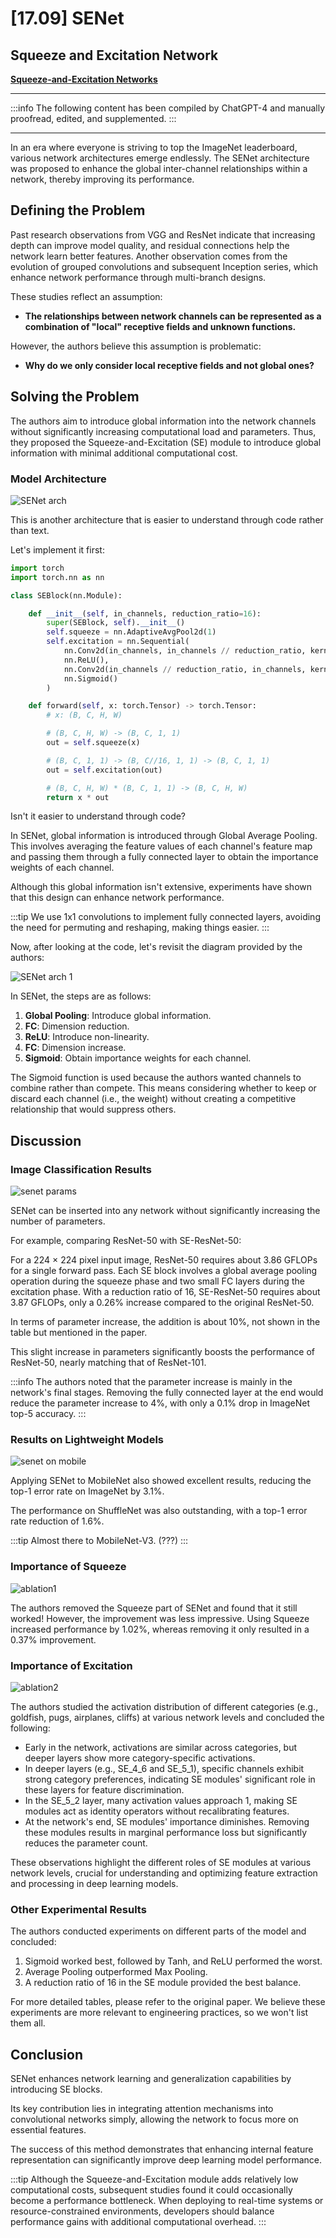 # [17.09] SENet

## Squeeze and Excitation Network

[**Squeeze-and-Excitation Networks**](https://arxiv.org/abs/1709.01507)

---

:::info
The following content has been compiled by ChatGPT-4 and manually proofread, edited, and supplemented.
:::

---

In an era where everyone is striving to top the ImageNet leaderboard, various network architectures emerge endlessly. The SENet architecture was proposed to enhance the global inter-channel relationships within a network, thereby improving its performance.

## Defining the Problem

Past research observations from VGG and ResNet indicate that increasing depth can improve model quality, and residual connections help the network learn better features. Another observation comes from the evolution of grouped convolutions and subsequent Inception series, which enhance network performance through multi-branch designs.

These studies reflect an assumption:

- **The relationships between network channels can be represented as a combination of "local" receptive fields and unknown functions.**

However, the authors believe this assumption is problematic:

- **Why do we only consider local receptive fields and not global ones?**

## Solving the Problem

The authors aim to introduce global information into the network channels without significantly increasing computational load and parameters. Thus, they proposed the Squeeze-and-Excitation (SE) module to introduce global information with minimal additional computational cost.

### Model Architecture

![SENet arch](./img/img1.jpg)

This is another architecture that is easier to understand through code rather than text.

Let's implement it first:

```python
import torch
import torch.nn as nn

class SEBlock(nn.Module):

    def __init__(self, in_channels, reduction_ratio=16):
        super(SEBlock, self).__init__()
        self.squeeze = nn.AdaptiveAvgPool2d(1)
        self.excitation = nn.Sequential(
            nn.Conv2d(in_channels, in_channels // reduction_ratio, kernel_size=1, stride=1, padding=0, bias=False),
            nn.ReLU(),
            nn.Conv2d(in_channels // reduction_ratio, in_channels, kernel_size=1, stride=1, padding=0, bias=False),
            nn.Sigmoid()
        )

    def forward(self, x: torch.Tensor) -> torch.Tensor:
        # x: (B, C, H, W)

        # (B, C, H, W) -> (B, C, 1, 1)
        out = self.squeeze(x)

        # (B, C, 1, 1) -> (B, C//16, 1, 1) -> (B, C, 1, 1)
        out = self.excitation(out)

        # (B, C, H, W) * (B, C, 1, 1) -> (B, C, H, W)
        return x * out
```

Isn't it easier to understand through code?

In SENet, global information is introduced through Global Average Pooling. This involves averaging the feature values of each channel's feature map and passing them through a fully connected layer to obtain the importance weights of each channel.

Although this global information isn't extensive, experiments have shown that this design can enhance network performance.

:::tip
We use 1x1 convolutions to implement fully connected layers, avoiding the need for permuting and reshaping, making things easier.
:::

Now, after looking at the code, let's revisit the diagram provided by the authors:

![SENet arch 1](./img/img2.jpg)

In SENet, the steps are as follows:

1. **Global Pooling**: Introduce global information.
2. **FC**: Dimension reduction.
3. **ReLU**: Introduce non-linearity.
4. **FC**: Dimension increase.
5. **Sigmoid**: Obtain importance weights for each channel.

The Sigmoid function is used because the authors wanted channels to combine rather than compete. This means considering whether to keep or discard each channel (i.e., the weight) without creating a competitive relationship that would suppress others.

## Discussion

### Image Classification Results

![senet params](./img/img3.jpg)

SENet can be inserted into any network without significantly increasing the number of parameters.

For example, comparing ResNet-50 with SE-ResNet-50:

For a 224 × 224 pixel input image, ResNet-50 requires about 3.86 GFLOPs for a single forward pass. Each SE block involves a global average pooling operation during the squeeze phase and two small FC layers during the excitation phase. With a reduction ratio of 16, SE-ResNet-50 requires about 3.87 GFLOPs, only a 0.26% increase compared to the original ResNet-50.

In terms of parameter increase, the addition is about 10%, not shown in the table but mentioned in the paper.

This slight increase in parameters significantly boosts the performance of ResNet-50, nearly matching that of ResNet-101.

:::info
The authors noted that the parameter increase is mainly in the network's final stages. Removing the fully connected layer at the end would reduce the parameter increase to 4%, with only a 0.1% drop in ImageNet top-5 accuracy.
:::

### Results on Lightweight Models

![senet on mobile](./img/img4.jpg)

Applying SENet to MobileNet also showed excellent results, reducing the top-1 error rate on ImageNet by 3.1%.

The performance on ShuffleNet was also outstanding, with a top-1 error rate reduction of 1.6%.

:::tip
Almost there to MobileNet-V3. (???)
:::

### Importance of Squeeze

![ablation1](./img/img5.jpg)

The authors removed the Squeeze part of SENet and found that it still worked! However, the improvement was less impressive. Using Squeeze increased performance by 1.02%, whereas removing it only resulted in a 0.37% improvement.

### Importance of Excitation

![ablation2](./img/img6.jpg)

The authors studied the activation distribution of different categories (e.g., goldfish, pugs, airplanes, cliffs) at various network levels and concluded the following:

- Early in the network, activations are similar across categories, but deeper layers show more category-specific activations.
- In deeper layers (e.g., SE_4_6 and SE_5_1), specific channels exhibit strong category preferences, indicating SE modules' significant role in these layers for feature discrimination.
- In the SE_5_2 layer, many activation values approach 1, making SE modules act as identity operators without recalibrating features.
- At the network's end, SE modules' importance diminishes. Removing these modules results in marginal performance loss but significantly reduces the parameter count.

These observations highlight the different roles of SE modules at various network levels, crucial for understanding and optimizing feature extraction and processing in deep learning models.

### Other Experimental Results

The authors conducted experiments on different parts of the model and concluded:

1. Sigmoid worked best, followed by Tanh, and ReLU performed the worst.
2. Average Pooling outperformed Max Pooling.
3. A reduction ratio of 16 in the SE module provided the best balance.

For more detailed tables, please refer to the original paper. We believe these experiments are more relevant to engineering practices, so we won't list them all.

## Conclusion

SENet enhances network learning and generalization capabilities by introducing SE blocks.

Its key contribution lies in integrating attention mechanisms into convolutional networks simply, allowing the network to focus more on essential features.

The success of this method demonstrates that enhancing internal feature representation can significantly improve deep learning model performance.

:::tip
Although the Squeeze-and-Excitation module adds relatively low computational costs, subsequent studies found it could occasionally become a performance bottleneck. When deploying to real-time systems or resource-constrained environments, developers should balance performance gains with additional computational overhead.
:::
